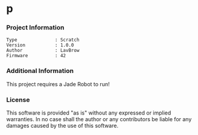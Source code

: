 p
================



### Project Information
```
Type              : Scratch
Version           : 1.0.0
Author            : LavBrow
Firmware          : 42
```

### Additional Information
This project requires a Jade Robot to run!

### License
This software is provided "as is" without any expressed or implied warranties.  In no case shall the author or any contributors be liable for any damages caused by the use of this software.

